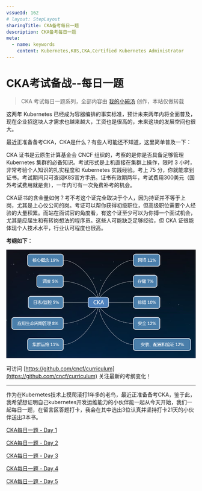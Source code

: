 ```yaml
---
vssueId: 162
# layout: StepLayout
sharingTitle: CKA备考每日一题
description: CKA备考每日一题
meta:
  - name: keywords
    content: Kubernetes,K8S,CKA,Certified Kubernetes Administrator
---
```


# CKA考试备战--每日一题

<AdSenseTitle/>

> CKA 考试每日一题系列，全部内容由 [我的小碗汤](https://mp.weixin.qq.com/s/5tYgb_eSzHz_TMsi0U32gw) 创作，本站仅做转载

这两年 Kubernetes 已经成为容器编排的事实标准，预计未来两年内将全面普及，现在企业招这块人才需求也越来越大，工资也是很高的，未来这块的发展空间也很大。

最近正准备备考CKA，CKA是什么？有些人可能还不知道，这里简单普及一下：

CKA 证书是云原生计算基金会 CNCF 组织的，考察的是你是否具备足够管理 Kubernetes 集群的必备知识。考试形式是上机直接在集群上操作，限时 3 小时，非常考验个人知识的扎实程度和 Kubernetes 实践经验。考上 75 分，你就能拿到证书。考试期间只可查阅K8S官方手册。证书有效期两年，考试费用300美元（国外考试费用就是贵），一年内可有一次免费补考的机会。

CKA证书的含金量如何？考不考这个证完全取决于个人，因为持证并不等于上岗，尤其是上心仪公司的岗。考证可以帮你获得初级职位，但高级职位需要个人经验的大量积累。而站在面试官的角度看，有这个证至少可以为你搏一个面试机会，尤其是应届生和有转岗想法的程序员。这些人可能缺乏足够经验，但 CKA 证很能体现个人技术水平，行业认可程度也很高。



**考纲如下：**

<p style="max-width: 600px">
  <img src="./daily.assets/640.png" alt="CKA考纲">
</p>


可访问 [https://github.com/cncf/curriculum](https://github.com/cncf/curriculum) 关注最新的考纲变化！


------



作为在Kubernetes技术上摸爬滚打1年多的老鸟，最近正准备备考CKA，鉴于此，我希望想证明自己kubernetes开发运维能力的小伙伴能一起从今天开始，我们一起每日一题，在留言区答题打卡，我会在其中选出3位认真并坚持打卡21天的小伙伴送出3本书。

[CKA每日一题 - Day 1](./daily/001.html)

[CKA每日一题 - Day 2](./daily/002.html)

[CKA每日一题 - Day 3](./daily/003.html)

[CKA每日一题 - Day 4](./daily/004.html)

[CKA每日一题 - Day 5](./daily/005.html)

<JoinCKACommunity/>
